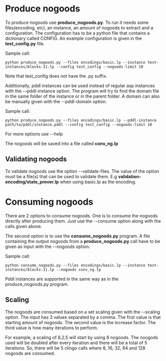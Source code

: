# Produce nogoods

To produce nogoods use __produce_nogoods.py__. To run it needs some files(encoding, etc), an instance, an amount of nogoods to extract and a configuration. The configuration has to be a python file that contains a dictionary called CONFIG. An example configuration is given in the __test_config.py__ file.

Sample call:

```
python produce_nogoods.py --files encodings/basic.lp --instance test-instances/blocks-11.lp --config test_config --nogoods-limit 10
```

Note that test_config does not have the .py suffix.

Additionally, pddl instances can be used instead of regular asp instances with the --pddl-instance option. The program will try to find the domain file in the same folder of the instance or in the parent folder. A domain can also be manually given with the --pddl-domain option.

Sample call:

```
python produce_nogoods.py --files encodings/basic.lp --pddl-instance path/to/pddl/instance.pddl --config test_config --nogoods-limit 10
```

For more options use --help

The nogoods will be saved into a file called __conv_ng.lp__

## Validating nogoods

To validate nogoods use the option --validate-files. The value of the option must be a file(s) that can be used to validate them. E.g __validation-encoding/state_prover.lp__ when using basic.lp as the encoding.

# Consuming nogoods

There are 2 options to consume nogoods. One is to consume the nogoods directly after producing them. Just use the --consume option along with the calls given above. 

The second option is to use the __consume_nogoods.py__ program. A file containing the output nogoods from a __produce_nogoods.py__ call have to be given as input with the --nogoods option.

Sample call:

```
python consume_nogoods.py --files encodings/basic.lp --instance test-instances/blocks-11.lp --nogoods conv_ng.lp 
```

Pddl instances are supported in the same way as in the produce_nogoods.py program.

## Scaling

The nogoods are consumed based on a set scaling given with the --scaling option. The input has 3 values separated by a comma. The first value is that starting amount of nogoods. The second value is the increase factor. The third value is how many iterations to perform.

For example, a scaling of 8,2,5 will start by using 8 nogoods. The noogods used will be doubled after every iteration and there will be a total of 5 iterations. So, there will be 5 clingo calls where 8, 16, 32, 64 and 128 nogoods are consumed.

